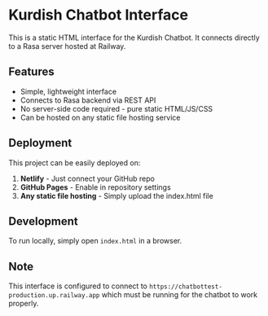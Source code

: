 # Kurdish Chatbot Interface

This is a static HTML interface for the Kurdish Chatbot. It connects directly to a Rasa server hosted at Railway.

## Features

- Simple, lightweight interface
- Connects to Rasa backend via REST API
- No server-side code required - pure static HTML/JS/CSS
- Can be hosted on any static file hosting service

## Deployment

This project can be easily deployed on:

1. **Netlify** - Just connect your GitHub repo
2. **GitHub Pages** - Enable in repository settings
3. **Any static file hosting** - Simply upload the index.html file

## Development

To run locally, simply open `index.html` in a browser.

## Note

This interface is configured to connect to `https://chatbottest-production.up.railway.app`
which must be running for the chatbot to work properly.
